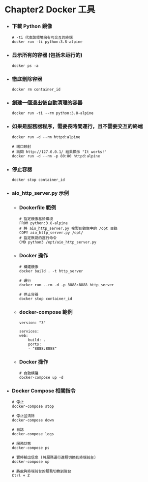 Chapter2 Docker 工具
=====
* ### 下載 Python 鏡像
    ```
    # -ti 代表該環境擁有可交互的終端
    docker run -ti python:3.8-alpine
    ```
* ### 显示所有的容器 (包括未运行的)
    ```
    docker ps -a
    ```
* ### 徹底刪除容器
    ```
    docker rm container_id
    ```
* ### 創建一個退出後自動清理的容器
    ```
    docker run -ti --rm python:3.8-alpine
    ```
* ### 如果是服務器程序，需要長時間運行，且不需要交互的終端
    ```
    docker run -d --rm httpd:alpine

    # 端口映射
    # 訪問 http://127.0.0.1/ 結果顯示 "It works!"
    docker run -d --rm -p 80:80 httpd:alpine
    ```
* ### 停止容器
    ```
    docker stop container_id
    ```
* ### aio_http_server.py 示例
    * ### Dockerfile 範例
        ```
        # 指定鏡像基於環境
        FROM python:3.8-alpine
        # 將 aio_http_server.py 複製到鏡像中的 /opt 目錄
        COPY aio_http_server.py /opt/
        # 指定默認的運行命令
        CMD python3 /opt/aio_http_server.py
        ```
    * ### Docker 操作
        ```
        # 構建鏡像
        docker build . -t http_server

        # 運行
        docker run --rm -d -p 8888:8888 http_server

        # 停止容器
        docker stop container_id
        ```
    * ### docker-compose  範例
        ```
        version: "3"

        services:
        web:
            build: .
            ports:
            - "8888:8888"
        ```
    * ### Docker 操作
        ```
        # 自動構建
        docker-compose up -d
        ```
* ### Docker Compose 相關指令
    ```
    # 停止
    docker-compose stop

    # 停止並清除
    docker-compose down

    # 日誌
    docker-compose logs

    # 服務狀態
    docker-compose ps

    # 實時輸出信息 (將服務運行進程切換到終端前台)
    docker-compose up

    # 將處與終端前台的服務切換到後台
    Ctrl + Z
    ```
<br />
